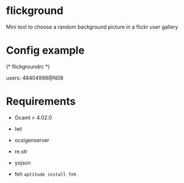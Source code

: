 flickground
===========

Mini tool to choose a random background picture in a flickr user gallery 





Config example
==============

(* flickgroundrc *)

users: 48404998@N08



Requirements
===========

* Ocaml > 4.02.0
* lwt 
* ocsigenserver 
* re.str
* yojson

* feh `aptitude install feh`